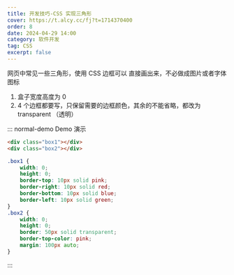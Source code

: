 ```yaml
---
title: 开发技巧-CSS 实现三角形
cover: https://t.alcy.cc/fj?t=1714370400
order: 8
date: 2024-04-29 14:00
category: 软件开发
tag: CSS
excerpt: false
---
```


网页中常见一些三角形，使用 CSS 边框可以 直接画出来，不必做成图片或者字体图标

1. 盒子宽度高度为 0
2. 4 个边框都要写，只保留需要的边框颜色，其余的不能省略，都改为 transparent （透明）

::: normal-demo Demo 演示

```html
<div class="box1"></div>
<div class="box2"></div>
```

```css
.box1 {
	width: 0;
	height: 0;
	border-top: 10px solid pink;
	border-right: 10px solid red;
	border-bottom: 10px solid blue;
	border-left: 10px solid green;
}
.box2 {
	width: 0;
	height: 0;
	border: 50px solid transparent;
	border-top-color: pink;
	margin: 100px auto;
}
```

:::
